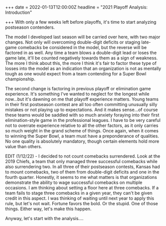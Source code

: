 +++
date = 2022-01-13T12:00:00Z
headline = "2021 Playoff Analysis: Introduction"

+++
With only a few weeks left before playoffs, it's time to start analyzing postseason contenders.

The model I developed last season will be carried over here, with two major changes. Not only will overcoming double-digit deficits or staging late-game comebacks be considered in the model, but the reverse will be factored in as well. Any time a team blows a double-digit lead or loses the game late, it'll be counted negatively towards them as a sign of weakness. The more I think about this, the more I think it's fair to factor these type of losses into the model as an indication that an organization is not as mentally tough as one would expect from a team contending for a Super Bowl championship.

The second change is factoring in previous playoff or elimination game experience. It's something I've wanted to neglect for the longest while now...but it's dawning on me that playoff experience matters. Young teams in their first postseason contest are all too often committing unusually silly mistakes or not playing up to expectations. And it makes sense...of course these teams would be saddled with so much anxiety foraying into their first elimination-style game in the professional leagues. I have to be very careful not to overrate experience relative to all the other factors, as it only carries so much weight in the grand scheme of things. Once again, when it comes to winning the Super Bowl, a team must have a preponderance of qualities. No one quality is absolutely mandatory, though certain elements hold more value than others.

EDIT (1/12/22) - I decided to not count comebacks surrendered. Look at the 2019 Chiefs, a team that only managed three successful comebacks while also surrendering two. In all three of their postseason contests, Kansas had to mount comebacks, two of them from double-digit deficits and one in the fourth quarter. Honestly, it seems to me what matters is that organizations demonstrate the ability to wage successful comebacks on multiple occasions. I am thinking about setting a floor here at three comebacks. If a team fails to stage three comebacks in a given year, they can't be given credit in this aspect. I was thinking of waiting until next year to apply this rule, but let's not wait. Fortune favors the bold. Or the stupid. One of those things. Either way, let's make this happen.

Anyway, let's start with the analysis....